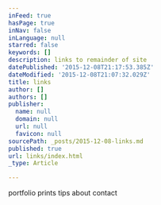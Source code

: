 ```yaml
---
inFeed: true
hasPage: true
inNav: false
inLanguage: null
starred: false
keywords: []
description: links to remainder of site
datePublished: '2015-12-08T21:17:53.385Z'
dateModified: '2015-12-08T21:07:32.029Z'
title: links
author: []
authors: []
publisher:
  name: null
  domain: null
  url: null
  favicon: null
sourcePath: _posts/2015-12-08-links.md
published: true
url: links/index.html
_type: Article

---
```

portfolio    prints     tips     about      contact
